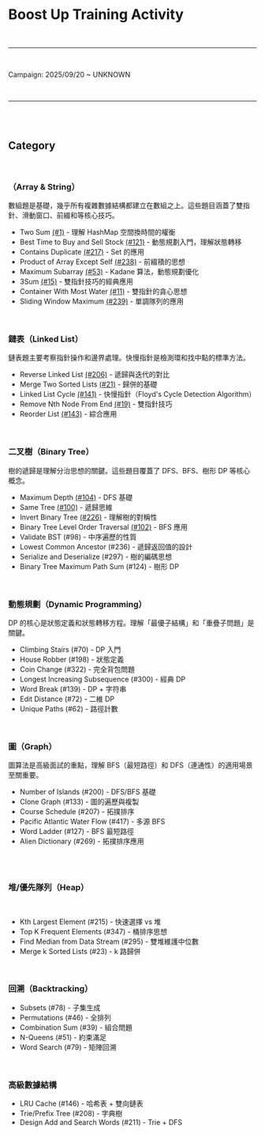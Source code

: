 # Boost Up Training Activity

<br>

---

<br>

Campaign: 2025/09/20 ~ UNKNOWN

<br>

----

<br>
<br>

## Category

<br>

### （Array & String）

數組題是基礎，幾乎所有複雜數據結構都建立在數組之上。這些題目涵蓋了雙指針、滑動窗口、前綴和等核心技巧。

* Two Sum [(#1)](array_and_string/two_sum) - 理解 HashMap 空間換時間的權衡
* Best Time to Buy and Sell Stock [(#121)](array_and_string/best_time_to_buy_and_sell_stock) - 動態規劃入門，理解狀態轉移
* Contains Duplicate [(#217)](array_and_string/contains_duplicate) - Set 的應用
* Product of Array Except Self [(#238)](array_and_string/product_of_array_except_self) - 前綴積的思想
* Maximum Subarray [(#53)](array_and_string/maximum_subarray) - Kadane 算法，動態規劃優化
* 3Sum [(#15)](array_and_string/three_sum) - 雙指針技巧的經典應用
* Container With Most Water [(#11)](array_and_string/container_with_most_water) - 雙指針的貪心思想
* Sliding Window Maximum [(#239)](array_and_string/sliding_window_maximum) - 單調隊列的應用

<br>

### 鏈表（Linked List）

鏈表題主要考察指針操作和邊界處理。快慢指針是檢測環和找中點的標準方法。

* Reverse Linked List [(#206)](linked_list/reverse_linked_list) - 遞歸與迭代的對比
* Merge Two Sorted Lists [(#21)](linked_list/merge_two_sorted_lists) - 歸併的基礎
* Linked List Cycle [(#141)](linked_list/linked_list_cycle) - 快慢指針（Floyd's Cycle Detection Algorithm）
* Remove Nth Node From End [(#19)](linked_list/remove_nth_node_from_end) - 雙指針技巧
* Reorder List [(#143)](linked_list/reorder_list) - 綜合應用


<br>

### 二叉樹（Binary Tree）

樹的遞歸是理解分治思想的關鍵。這些題目覆蓋了 DFS、BFS、樹形 DP 等核心概念。

* Maximum Depth [(#104)](binary_tree/maximum_depth) - DFS 基礎
* Same Tree [(#100)](binary_tree/same_tree) - 遞歸思維
* Invert Binary Tree [(#226)](binary_tree/invert_binary_tree) - 理解樹的對稱性
* Binary Tree Level Order Traversal [(#102)](binary_tree/binary_tree_level_order_traversal) - BFS 應用
* Validate BST (#98) - 中序遍歷的性質
* Lowest Common Ancestor (#236) - 遞歸返回值的設計
* Serialize and Deserialize (#297) - 樹的編碼思想
* Binary Tree Maximum Path Sum (#124) - 樹形 DP


<br>

### 動態規劃（Dynamic Programming）

DP 的核心是狀態定義和狀態轉移方程。理解「最優子結構」和「重疊子問題」是關鍵。

* Climbing Stairs (#70) - DP 入門
* House Robber (#198) - 狀態定義
* Coin Change (#322) - 完全背包問題
* Longest Increasing Subsequence (#300) - 經典 DP
* Word Break (#139) - DP + 字符串
* Edit Distance (#72) - 二維 DP
* Unique Paths (#62) - 路徑計數

<br>

### 圖（Graph）

圖算法是高級面試的重點，理解 BFS（最短路徑）和 DFS（連通性）的適用場景至關重要。

* Number of Islands (#200) - DFS/BFS 基礎
* Clone Graph (#133) - 圖的遍歷與複製
* Course Schedule (#207) - 拓撲排序
* Pacific Atlantic Water Flow (#417) - 多源 BFS
* Word Ladder (#127) - BFS 最短路徑
* Alien Dictionary (#269) - 拓撲排序應用

<br>


<br>

### 堆/優先隊列（Heap）

<br>

* Kth Largest Element (#215) - 快速選擇 vs 堆
* Top K Frequent Elements (#347) - 桶排序思想
* Find Median from Data Stream (#295) - 雙堆維護中位數
* Merge k Sorted Lists (#23) - k 路歸併

<br>

### 回溯（Backtracking）

* Subsets (#78) - 子集生成
* Permutations (#46) - 全排列
* Combination Sum (#39) - 組合問題
* N-Queens (#51) - 約束滿足
* Word Search (#79) - 矩陣回溯

<br>

### 高級數據結構

* LRU Cache (#146) - 哈希表 + 雙向鏈表
* Trie/Prefix Tree (#208) - 字典樹
* Design Add and Search Words (#211) - Trie + DFS
